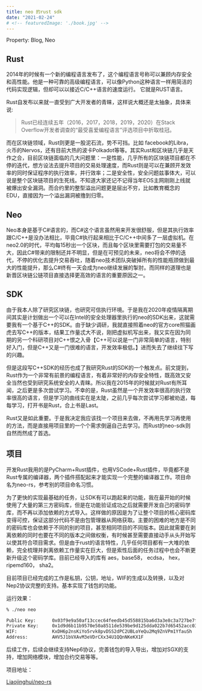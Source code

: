 ```yaml
---
title: neo 的rust sdk
date: "2021-02-24"
# <!-- featuredImage: './book.jpg' -->
---
```


Property: Blog, Neo

## Rust

2014年的时候有一个新的编程语言发布了，这个编程语言号称可以兼顾内存安全和高性能。他是一种可靠的高级编程语言，可以像Python这种语言一样用简洁的代码实现逻辑，但却可以以接近C/C++语言的速度运行。 它就是RUST语言。

Rust自发布以来就一直受到广大开发者的青睐，这样说大概还是太抽象，具体来说:

> Rust已经连续五年（2016，2017，2018，2019，2020）在Stack Overflow开发者调查的“最受喜爱编程语言”评选项目中折取桂冠。

而在区块链领域，Rust则更是一股泥石流，势不可挡。比如 facebook的Libra，火币的Nervos，还有目前大热的波卡Polkadot等等。其实Rust和区块链几乎是天作之合，目前区块链面临的几大问题里：一是性能，几乎所有的区块链项目都在不停的迭代，想方设法去提升项目的交易处理速度，而Rust则是可以在兼顾开发效率的同时保证程序的执行效率，并行效率；二是安全性，安全问题兹事体大，可以说是整个区块链项目的生死线。不知道大家还记不记得当年EOS主网刚刚上线就被爆出安全漏洞。而合约里的整型溢出问题更是层出不穷，比如教育概念的EDU，直接因为一个溢出漏洞被撸到归零。

## Neo

Neo本身是基于C#语言的，而C#这个语言虽然用来开发很舒服，但是其执行效率跟C/C++是没办法相比，毕竟C#执行起来相比于C/C++中间多了一层虚拟机。在neo2.0的时代，平均每15秒出一个区块，而且每个区块里需要打包的交易量不大，因此C#带来的限制还并不明显，但是在可预见的未来，neo将会不停的迭代，不停的优化去提升交易吞吐，随着neo技术团队突破掉所有的性能瓶颈做到最大的性能提升，那么C#终有一天会成为neo继续发展的掣肘。而同样的道理也是新晋区块链公链项目直接选择更高效的语言的重要原因之一。

## SDK

由于我本人除了研究区块链，也研究可信执行环境。于是我在2020年疫情隔离期间其实是计划做出一个可以在Intel的安全处理器里执行的neo的SDK出来，这就需要我有一个基于C++的SDK。由于缺少调研，我就直接照着neo的官方core照猫画虎去写C++的版本，结果工作量忒大不说，刚把虚拟机写出来，我又实在因为同期的另一个科研项目对C++恨之入骨【C++可以说是一门非常简单的语言，特别好入门，但是C++又是一门很难的语言，开发效率极低。】进而失去了继续往下写的兴趣。

但是这段写C++SDK的经历也成了我研究Rust的SDK的一个触发点。前文提到，Rust作为一个非常有前景的编程语言，有着非常好的内存安全特性，既高效又安全当然也受到研究系统安全的人青睐。所以我在2015年的时候就对Rust有所耳闻，之后更是多次尝试学习。不幸的是，Rust虽然是一个开发效率很高的执行效率很高的语言，但是学习的曲线实在是太陡，之前几乎每次尝试学习都被劝退，每每学习，打开书是Rust，合上书是Last。

Rust又是如此重要。于是我决定我应该找一个项目来去做，不再用先学习再使用的方法，而是直接用项目里的一个个需求倒逼自己去学习。而Rust的neo-sdk则自然而然成了首选。

## 项目

开发Rust我用的是PyCharm+Rust插件，也用VSCode+Rust插件，毕竟都不是Rust专属的编译器，两个插件搭配起来才能实现一个完整的编译器工作。项目命名为neo-rs，参考别的项目命名习惯。

为了更快的实现最基础的任务，让SDK有可以跑起来的功能，我在最开始的时候使用了大量的第三方密码库，但是在功能验证成功之后就需要开发自己的密码学库，而不再以添加依赖的方式导入。这样做的原因是为了让整个项目的核心密码库变得可控，保证这部分代码不是由包管理器从网络获取。主要的困难的地方是不同的密码库也会依赖于不同的别的项目，甚至相同项目的不同版本。因此就需要在剥离依赖的同时也要在不同的版本之间做权衡，有时候甚至需要直接动手从头开始写以使其符合项目需求。但是由于rust的语言特性，几乎任何项目都有一大堆的依赖，完全梳理并剥离依赖工作量实在巨大，但是索性后面的任务过程中也会不断更新升级这个密码学库。目前已经导入的库有 aes，base58， ecdsa， hex， ripemd160， sha2。

目前项目已经完成的工作是私钥，公钥，地址，WIF的生成以及转换，以及对Nep2协议完整的支持。基本实现了钱包的功能。

运行效果：

```bash
% ./neo neo

Public Key:      0x03f9e9a50af13ccec64feedb45d558815ba6d3a3e8c3a727be7f97bb9eeca80f52
Private Key:     0x1d9d6b11b9570e50a8511de539be9d125dda022b7d65452acc03de3aa3e87d6c
WIF:             KxDH6p2nsKiYo5rvk8pvDSS2dPC2UBLoYeQu2Mq9ZnVPm1YfauSh
Address:         AHV5J1bVXAvM3eVDrCXx34U1QQnNKeKX1F
```

后续工作，后续会继续支持Nep6协议，完善钱包的导入导出，增加对SGX的支持，增加网络模块，增加合约交易等等。

项目地址：

[Liaojinghui/neo-rs](https://github.com/Liaojinghui/neo-rs)